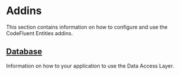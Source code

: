 # Addins

This section contains information on how to configure and use the CodeFluent Entities addins.

## [Database](development-guide/application_configuration.md)

Information on how to your application to use the Data Access Layer.